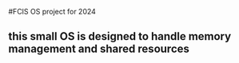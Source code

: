 #FCIS OS project for 2024 
## this small OS is designed to handle memory management and shared resources 
